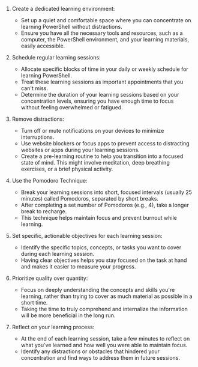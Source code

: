 
1.  Create a dedicated learning environment:
    
    -   Set up a quiet and comfortable space where you can concentrate on learning PowerShell without distractions.
    -   Ensure you have all the necessary tools and resources, such as a computer, the PowerShell environment, and your learning materials, easily accessible.
2.  Schedule regular learning sessions:
    
    -   Allocate specific blocks of time in your daily or weekly schedule for learning PowerShell.
    -   Treat these learning sessions as important appointments that you can't miss.
    -   Determine the duration of your learning sessions based on your concentration levels, ensuring you have enough time to focus without feeling overwhelmed or fatigued.
3.  Remove distractions:
    
    -   Turn off or mute notifications on your devices to minimize interruptions.
    -   Use website blockers or focus apps to prevent access to distracting websites or apps during your learning sessions.
    -   Create a pre-learning routine to help you transition into a focused state of mind. This might involve meditation, deep breathing exercises, or a brief physical activity.
4.  Use the Pomodoro Technique:
    
    -   Break your learning sessions into short, focused intervals (usually 25 minutes) called Pomodoros, separated by short breaks.
    -   After completing a set number of Pomodoros (e.g., 4), take a longer break to recharge.
    -   This technique helps maintain focus and prevent burnout while learning.
5.  Set specific, actionable objectives for each learning session:
    
    -   Identify the specific topics, concepts, or tasks you want to cover during each learning session.
    -   Having clear objectives helps you stay focused on the task at hand and makes it easier to measure your progress.
6.  Prioritize quality over quantity:
    
    -   Focus on deeply understanding the concepts and skills you're learning, rather than trying to cover as much material as possible in a short time.
    -   Taking the time to truly comprehend and internalize the information will be more beneficial in the long run.
7.  Reflect on your learning process:
    
    -   At the end of each learning session, take a few minutes to reflect on what you've learned and how well you were able to maintain focus.
    -   Identify any distractions or obstacles that hindered your concentration and find ways to address them in future sessions.